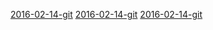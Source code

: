 [2016-02-14-git](http://totalgood.github.io/talks/2016-02-14-git.html)
[2016-02-14-git](http://totalgood.github.io/talks/2016-02-14-git.html)
[2016-02-14-git](http://totalgood.github.io/talks/2016-02-14-git.html)
